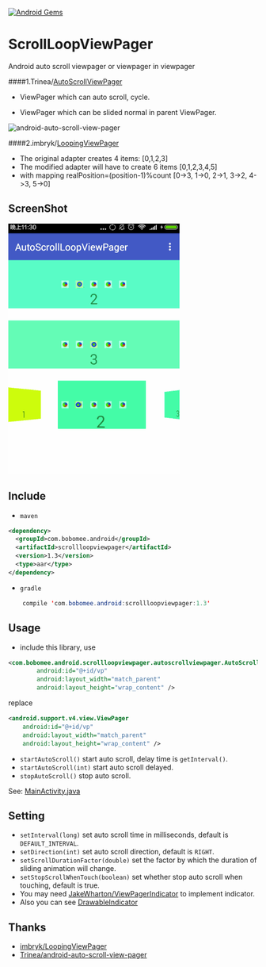 [![Android Gems](http://www.android-gems.com/badge/BoBoMEe/AutoScrollLoopViewPager.svg?branch=master)](http://www.android-gems.com/lib/BoBoMEe/AutoScrollLoopViewPager)

# ScrollLoopViewPager

Android auto scroll viewpager or viewpager in viewpager

####1.Trinea/[AutoScrollViewPager](https://github.com/Trinea/android-auto-scroll-view-pager)

- ViewPager which can auto scroll, cycle.

- ViewPager which can be slided normal in parent ViewPager.

![android-auto-scroll-view-pager](http://farm3.staticflickr.com/2843/12805132475_e595664a81_o.gif)


####2.imbryk/[LoopingViewPager](https://github.com/imbryk/LoopingViewPager)

- The original adapter creates 4 items: [0,1,2,3]
- The modified adapter will have to create 6 items [0,1,2,3,4,5]
- with mapping realPosition=(position-1)%count
[0->3, 1->0, 2->1, 3->2, 4->3, 5->0]


## ScreenShot

![AutoScrollLoopViewPager](screenshot/shot.gif "AutoScrollLoopViewPager")

## Include
- `maven`

``` xml
<dependency>
  <groupId>com.bobomee.android</groupId>
  <artifactId>scrollloopviewpager</artifactId>
  <version>1.3</version>
  <type>aar</type>
</dependency>
```

- `gradle`

``` java
    compile 'com.bobomee.android:scrollloopviewpager:1.3'
```

## Usage

- include this library, use

``` xml
<com.bobomee.android.scrollloopviewpager.autoscrollviewpager.AutoScrollViewPager
        android:id="@+id/vp"
        android:layout_width="match_parent"
        android:layout_height="wrap_content" />
```

replace

``` xml
<android.support.v4.view.ViewPager
	android:id="@+id/vp"
	android:layout_width="match_parent"
	android:layout_height="wrap_content" />
```

- `startAutoScroll()` start auto scroll, delay time is `getInterval()`.
- `startAutoScroll(int)` start auto scroll delayed.
- `stopAutoScroll()` stop auto scroll.

See:
[MainActivity.java](https://github.com/BoBoMEe/AutoScrollLoopViewPager/blob/master/app/src/main/java/com/bobomee/android/autoscrollloopviewpager_master/MainActivity.java)


## Setting

- `setInterval(long)` set auto scroll time in milliseconds, default is `DEFAULT_INTERVAL`.
- `setDirection(int)` set auto scroll direction, default is `RIGHT`.
- `setScrollDurationFactor(double)` set the factor by which the duration of sliding animation will change.
- `setStopScrollWhenTouch(boolean)` set whether stop auto scroll when touching, default is true.
- You may need [JakeWharton/ViewPagerIndicator](https://github.com/JakeWharton/Android-ViewPagerIndicator) to implement indicator. 
- Also you can see [DrawableIndicator](https://github.com/BoBoMEe/DrawableIndicator)

## Thanks

*   [imbryk/LoopingViewPager](https://github.com/imbryk/LoopingViewPager)
*   [Trinea/android-auto-scroll-view-pager](https://github.com/Trinea/android-auto-scroll-view-pager)